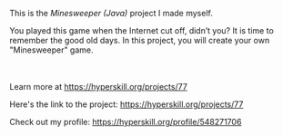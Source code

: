 This is the *Minesweeper (Java)* project I made myself.


<p>You played this game when the Internet cut off, didn’t you? It is time to remember the good old days. In this project, you will create your own "Minesweeper" game.</p><br/><br/>Learn more at <a href="https://hyperskill.org/projects/77?utm_source=ide&utm_medium=ide&utm_campaign=ide&utm_content=project-card">https://hyperskill.org/projects/77</a>

Here's the link to the project: https://hyperskill.org/projects/77

Check out my profile: https://hyperskill.org/profile/548271706